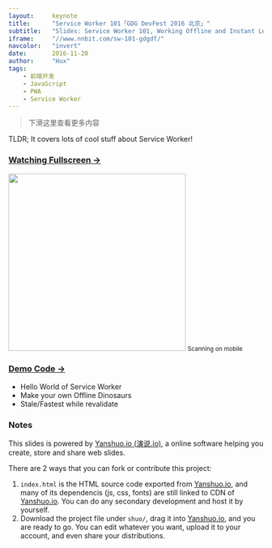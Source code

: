 ```yaml
---
layout:     keynote
title:      "Service Worker 101「GDG DevFest 2016 北京」"
subtitle:   "Slides: Service Worker 101, Working Offline and Instant Loading (GDG DevFest 2016 Beijing)"
iframe:     "//www.nnbit.com/sw-101-gdgdf/"
navcolor:   "invert"
date:       2016-11-20
author:     "Hux"
tags:
    - 前端开发
    - JavaScript
    - PWA
    - Service Worker
---
```



> 下滑这里查看更多内容


TLDR; It covers lots of cool stuff about Service Worker!

### [Watching Fullscreen → ](https://www.nnbit.com/sw-101-gdgdf/)

<div class="visible-md visible-lg">
    <img src="//www.nnbit.com/sw-101-gdgdf/attach/qrcode.png" width="350" />
    <small class="img-hint">Scanning on mobile</small>
</div>



### [Demo Code → ](https://github.com/Huxpro/sw-101-gdgdf)

- Hello World of Service Worker
- Make your own Offline Dinosaurs
- Stale/Fastest while revalidate



### Notes  

This slides is powered by [Yanshuo.io (演说.io)](http://yanshuo.io), a online software helping you create, store and share web slides. 

There are 2 ways that you can fork or contribute this project:

1. `index.html` is the HTML source code exported from [Yanshuo.io](http://yanshuo.io), and many of its dependencis (js, css, fonts) are still linked to CDN of [Yanshuo.io](http://yanshuo.io). You can do any secondary development and host it by yourself.
2. Download the project file under `shuo/`, drag it into [Yanshuo.io](http://yanshuo.io), and you are ready to go. You can edit whatever you want, upload it to your account, and even share your distributions.


